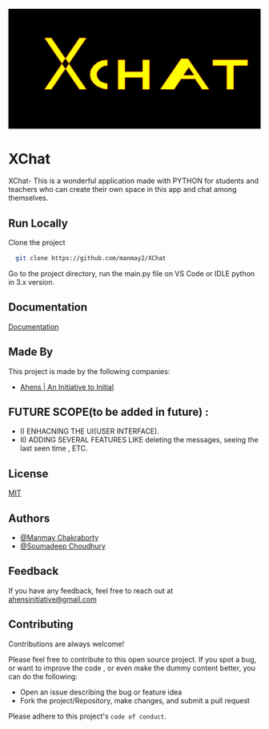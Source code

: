 <!-- ![Logo](src/images/1st.PNG) -->
<kbd>![Image](src/images/1st.PNG)</kbd>



# XChat
XChat- This is a wonderful application made with PYTHON for students and teachers who can create their own space in this app and chat among themselves.


## Run Locally

Clone the project

```bash
  git clone https://github.com/manmay2/XChat
```

Go to the project directory, run the main.py file on VS Code or IDLE python in 3.x version.


## Documentation

[Documentation](https://linktodocumentation)
 
 
## Made By

This project is made by the following companies:
- [Ahens | An Initiative to Initial](https://www.ahens.rf.gd)


## FUTURE SCOPE(to be added in future) :
 - I) ENHACNING THE UI(USER INTERFACE).
 - II) ADDING SEVERAL FEATURES LIKE deleting the messages, seeing the last seen time , ETC.
 
 
## License

[MIT](https://choosealicense.com/licenses/mit/)


## Authors

- [@Manmay Chakraborty](https://www.github.com/manmay2)
- [@Soumadeep Choudhury](https://github.com/SoumadeepChoudhury)



## Feedback

If you have any feedback, feel free to reach out at ahensinitiative@gmail.com

## Contributing

Contributions are always welcome!

Please feel free to contribute to this open source project.
If you spot a bug, or want to improve the code , or even make the dummy content better, you can do the following:
- Open an issue describing the bug or feature idea
- Fork the project/Repository, make changes, and submit a pull request 

Please adhere to this project's `code of conduct`.

